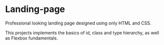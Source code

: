 # Landing-page
Professional looking landing page designed using only HTML and CSS.

This projects implements the basics of id, class and type hierarchy, as well as Flexbox fundamentals.
